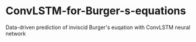 # ConvLSTM-for-Burger-s-equations
Data-driven prediction of inviscid Burger's euqation with ConvLSTM neural network
